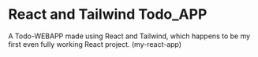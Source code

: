 # React and Tailwind Todo_APP

A Todo-WEBAPP made using React and Tailwind, which happens to be my first even fully working React project. (my-react-app)
